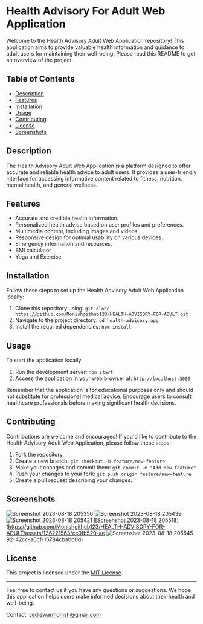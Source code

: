 # Health Advisory For Adult Web Application

Welcome to the Health Advisory Adult Web Application repository! This application aims to provide valuable health information and guidance to adult users for maintaining their well-being. Please read this README to get an overview of the project.

## Table of Contents

- [Description](#description)
- [Features](#features)
- [Installation](#installation)
- [Usage](#usage)
- [Contributing](#contributing)
- [License](#license)
- [Screenshots](#screenshots)

## Description

The Health Advisory Adult Web Application is a platform designed to offer accurate and reliable health advice to adult users. It provides a user-friendly interface for accessing informative content related to fitness, nutrition, mental health, and general wellness.

## Features

- Accurate and credible health information.
- Personalized health advice based on user profiles and preferences.
- Multimedia content, including images and videos.
- Responsive design for optimal usability on various devices.
- Emergency information and resources.
- BMI calculator
- Yoga and Exercise

## Installation

Follow these steps to set up the Health Advisory Adult Web Application locally:

1. Clone this repository using: `git clone https://github.com/Monishgithub123/HEALTH-ADVISORY-FOR-ADULT.git`
2. Navigate to the project directory: `cd health-advisory-app`
3. Install the required dependencies: `npm install`

## Usage

To start the application locally:

1. Run the development server: `npm start`
2. Access the application in your web browser at: `http://localhost:3000`

Remember that the application is for educational purposes only and should not substitute for professional medical advice. Encourage users to consult healthcare professionals before making significant health decisions.

## Contributing

Contributions are welcome and encouraged! If you'd like to contribute to the Health Advisory Adult Web Application, please follow these steps:

1. Fork the repository.
2. Create a new branch: `git checkout -b feature/new-feature`
3. Make your changes and commit them: `git commit -m "Add new feature"`
4. Push your changes to your fork: `git push origin feature/new-feature`
5. Create a pull request describing your changes.

## Screenshots

![Screenshot 2023-08-18 205356](https://github.com/Monishgithub123/HEALTH-ADVISORY-FOR-ADULT/assets/136221563/dd97e493-d0dc-411e-a963-565aaff34dfc)
![Screenshot 2023-08-18 205439](https://github.com/Monishgithub123/HEALTH-ADVISORY-FOR-ADULT/assets/136221563/8ce90559-5ffd-4070-a00f-a37a3f58a1da)
![Screenshot 2023-08-18 205421](https://github.com/Monishgithub123/HEALTH-ADVISORY-FOR-ADULT/assets/136221563/11dd5214-b940-4007-89b2-2b41c03217fb)
![Screenshot 2023-08-18 205518](https://github.com/Monishgithub123/HEALTH-ADVISORY-FOR-ADULT/assets/136221563/cc0fb520-ae
![Screenshot 2023-08-18 205545](https://github.com/Monishgithub123/HEALTH-ADVISORY-FOR-ADULT/assets/136221563/742b2d4b-445f-445c-a3c7-6a2c3176e552)
92-42cc-a6cf-16784cbabc0d)

## License

This project is licensed under the [MIT License](LICENSE).

---

Feel free to contact us if you have any questions or suggestions. We hope this application helps users make informed decisions about their health and well-being.

Contact: yedlewarmonish@gmail.com
